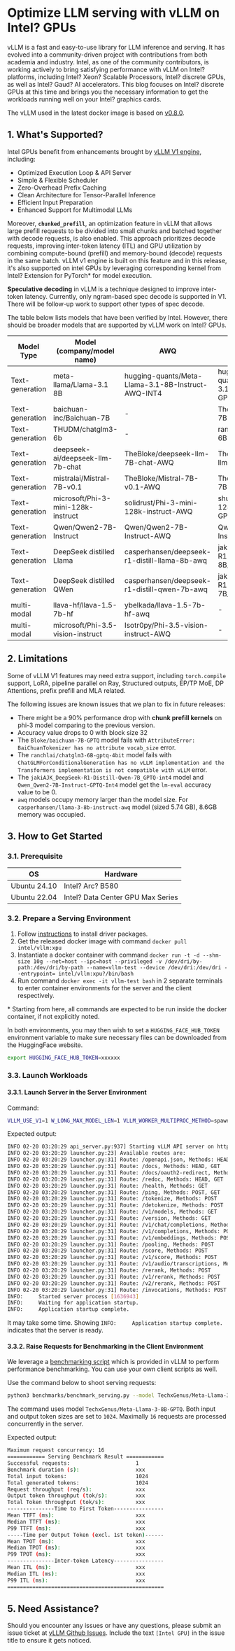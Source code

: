 # Optimize LLM serving with vLLM on Intel? GPUs

vLLM is a fast and easy-to-use library for LLM inference and serving. It has evolved into a community-driven project with contributions from both academia and industry. Intel, as one of the community contributors, is working actively to bring satisfying performance with vLLM on Intel? platforms, including Intel? Xeon? Scalable Processors, Intel? discrete GPUs, as well as Intel? Gaud? AI accelerators. This blog focuses on Intel? discrete GPUs at this time and brings you the necessary information to get the workloads running well on your Intel? graphics cards.

The vLLM used in the latest docker image is based on [v0.8.0](https://github.com/vllm-project/vllm/tree/v0.8.0).

## 1. What's Supported?

Intel GPUs benefit from enhancements brought by [vLLM V1 engine](https://blog.vllm.ai/2025/01/27/v1-alpha-release.html), including:

* Optimized Execution Loop & API Server
* Simple & Flexible Scheduler
* Zero-Overhead Prefix Caching
* Clean Architecture for Tensor-Parallel Inference
* Efficient Input Preparation
* Enhanced Support for Multimodal LLMs

Moreover, **`chunked_prefill`**, an optimization feature in vLLM that allows large prefill requests to be divided into small chunks and batched together with decode requests, is also enabled. This approach prioritizes decode requests, improving inter-token latency (ITL) and GPU utilization by combining compute-bound (prefill) and memory-bound (decode) requests in the same batch. vLLM v1 engine is built on this feature and in this release, it's also supported on intel GPUs by leveraging corresponding kernel from Intel? Extension for PyTorch\* for model execution.

**Speculative decoding** in vLLM is a technique designed to improve inter-token latency. Currently, only ngram-based spec decode is supported in V1. There will be follow-up work to support other types of spec decode.

The table below lists models that have been verified by Intel. However, there should be broader models that are supported by vLLM work on Intel? GPUs.

| Model Type | Model (company/model name) | AWQ | GPTQ |
| ---------- | -------------------------- | --- | ---- |
| Text-generation | meta-llama/Llama-3.1 8B | hugging-quants/Meta-Llama-3.1-8B-Instruct-AWQ-INT4 | hugging-quants/Meta-Llama-3.1-8B-Instruct-GPTQ-INT4 |
| Text-generation | baichuan-inc/Baichuan-7B | - | TheBloke/baichuan-7B-GPTQ |
| Text-generation | THUDM/chatglm3-6b | - | ranchlai/chatglm3-6B-gptq-4bit |
| Text-generation | deepseek-ai/deepseek-llm-7b-chat | TheBloke/deepseek-llm-7B-chat-AWQ | TheBloke/deepseek-llm-7B-chat-GPTQ |
| Text-generation | mistralai/Mistral-7B-v0.1 | TheBloke/Mistral-7B-v0.1-AWQ | TheBloke/Mistral-7B-v0.1-GPTQ |
| Text-generation | microsoft/Phi-3-mini-128k-instruct | solidrust/Phi-3-mini-128k-instruct-AWQ | shuyuej/Phi-3-mini-128k-instruct-GPTQ |
| Text-generation | Qwen/Qwen2-7B-Instruct | Qwen/Qwen2-7B-Instruct-AWQ | Qwen/Qwen2-7B-Instruct-GPTQ-Int4 |
| Text-generation | DeepSeek distilled Llama | casperhansen/deepseek-r1-distill-llama-8b-awq | jakiAJK/DeepSeek-R1-Distill-Llama-8B_GPTQ-int4 |
| Text-generation | DeepSeek distilled QWen | casperhansen/deepseek-r1-distill-qwen-7b-awq | jakiAJK/DeepSeek-R1-Distill-Qwen-7B_GPTQ-int4 |
| multi-modal | llava-hf/llava-1.5-7b-hf | ybelkada/llava-1.5-7b-hf-awq | - |
| multi-modal | microsoft/Phi-3.5-vision-instruct | Isotr0py/Phi-3.5-vision-instruct-AWQ | - |

## 2. Limitations

Some of vLLM V1 features may need extra support, including `torch.compile` support, LoRA, pipeline parallel on Ray, Structured outputs, EP/TP MoE, DP Attentions, prefix prefill and MLA related.

The following issues are known issues that we plan to fix in future releases:

* There might be a 90% performance drop with **chunk prefill kernels** on phi-3 model comparing to the previous version.
* Accuracy value drops to 0 with block size 32
* The `Bloke/baichuan-7B-GPTQ` model fails with `AttributeError: BaiChuanTokenizer has no attribute vocab_size` error.
* The `ranchlai/chatglm3-6B-gptq-4bit` model fails with `ChatGLMForConditionalGeneration has no vLLM implementation and the Transformers implementation is not compatible with vLLM` error.
* The `jakiAJK_DeepSeek-R1-Distill-Qwen-7B_GPTQ-int4` model and `Qwen_Qwen2-7B-Instruct-GPTQ-Int4` model get the `lm-eval` accuracy value to be 0.
* `awq` models occupy memory larger than the model size. For `casperhansen/llama-3-8b-instruct-awq` model (sized 5.74 GB), 8.6GB memory was occupied.

## 3. How to Get Started

### 3.1. Prerequisite

| OS | Hardware |
| ---------- | ---------- |
| Ubuntu 24.10 | Intel? Arc? B580 |
| Ubuntu 22.04 | Intel? Data Center GPU Max Series |

### 3.2. Prepare a Serving Environment

1. Follow [instructions](https://dgpu-docs.intel.com/driver/overview.html) to install driver packages.
2. Get the released docker image with command `docker pull intel/vllm:xpu`
3. Instantiate a docker container with command `docker run -t -d --shm-size 10g --net=host --ipc=host --privileged -v /dev/dri/by-path:/dev/dri/by-path --name=vllm-test --device /dev/dri:/dev/dri --entrypoint= intel/vllm:xpu?/bin/bash`
4. Run command `docker exec -it vllm-test bash` in 2 separate terminals to enter container environments for the server and the client respectively.

\* Starting from here, all commands are expected to be run inside the docker container, if not explicitly noted.

In both environments, you may then wish to set a `HUGGING_FACE_HUB_TOKEN` environment variable to make sure necessary files can be downloaded from the HuggingFace website.

```bash
export HUGGING_FACE_HUB_TOKEN=xxxxxx
```

### 3.3. Launch Workloads

#### 3.3.1. Launch Server in the Server Environment

Command:

```bash
VLLM_USE_V1=1 W_LONG_MAX_MODEL_LEN=1 VLLM_WORKER_MULTIPROC_METHOD=spawn  python3 -m vllm.entrypoints.openai.api_server --model TechxGenus/Meta-Llama-3-8B-GPTQ --dtype=float16 --device=xpu --enforce-eager --port 8000  --block-size 64 --gpu-memory-util 0.85 --trust-remote-code --disable-sliding-window
```

Expected output:

```bash
INFO 02-20 03:20:29 api_server.py:937] Starting vLLM API server on http://0.0.0.0:8000
INFO 02-20 03:20:29 launcher.py:23] Available routes are:
INFO 02-20 03:20:29 launcher.py:31] Route: /openapi.json, Methods: HEAD, GET
INFO 02-20 03:20:29 launcher.py:31] Route: /docs, Methods: HEAD, GET
INFO 02-20 03:20:29 launcher.py:31] Route: /docs/oauth2-redirect, Methods: HEAD, GET
INFO 02-20 03:20:29 launcher.py:31] Route: /redoc, Methods: HEAD, GET
INFO 02-20 03:20:29 launcher.py:31] Route: /health, Methods: GET
INFO 02-20 03:20:29 launcher.py:31] Route: /ping, Methods: POST, GET
INFO 02-20 03:20:29 launcher.py:31] Route: /tokenize, Methods: POST
INFO 02-20 03:20:29 launcher.py:31] Route: /detokenize, Methods: POST
INFO 02-20 03:20:29 launcher.py:31] Route: /v1/models, Methods: GET
INFO 02-20 03:20:29 launcher.py:31] Route: /version, Methods: GET
INFO 02-20 03:20:29 launcher.py:31] Route: /v1/chat/completions, Methods: POST
INFO 02-20 03:20:29 launcher.py:31] Route: /v1/completions, Methods: POST
INFO 02-20 03:20:29 launcher.py:31] Route: /v1/embeddings, Methods: POST
INFO 02-20 03:20:29 launcher.py:31] Route: /pooling, Methods: POST
INFO 02-20 03:20:29 launcher.py:31] Route: /score, Methods: POST
INFO 02-20 03:20:29 launcher.py:31] Route: /v1/score, Methods: POST
INFO 02-20 03:20:29 launcher.py:31] Route: /v1/audio/transcriptions, Methods: POST
INFO 02-20 03:20:29 launcher.py:31] Route: /rerank, Methods: POST
INFO 02-20 03:20:29 launcher.py:31] Route: /v1/rerank, Methods: POST
INFO 02-20 03:20:29 launcher.py:31] Route: /v2/rerank, Methods: POST
INFO 02-20 03:20:29 launcher.py:31] Route: /invocations, Methods: POST
INFO:     Started server process [1636943]
INFO:     Waiting for application startup.
INFO:     Application startup complete.
```

It may take some time. Showing `INFO:     Application startup complete.` indicates that the server is ready.

#### 3.3.2. Raise Requests for Benchmarking in the Client Environment

We leverage a [benchmarking script](https://github.com/vllm-project/vllm/blob/main/benchmarks/benchmark_serving.py) which is provided in vLLM to perform performance benchmarking. You can use your own client scripts as well.

Use the command below to shoot serving requests:

```bash
python3 benchmarks/benchmark_serving.py --model TechxGenus/Meta-Llama-3-8B-GPTQ --dataset-name random --random-input-len=1024 --random-output-len=1024 --ignore-eos --num-prompt 1 --max-concurrency 16 --request-rate inf --backend vllm --port=8000 --host 0.0.0.0
```

The command uses model `TechxGenus/Meta-Llama-3-8B-GPTQ`. Both input and output token sizes are set to `1024`. Maximally `16` requests are processed concurrently in the server.

Expected output:

```bash
Maximum request concurrency: 16
============ Serving Benchmark Result ============
Successful requests:                     1
Benchmark duration (s):                  xxx
Total input tokens:                      1024
Total generated tokens:                  1024
Request throughput (req/s):              xxx
Output token throughput (tok/s):         xxx
Total Token throughput (tok/s):          xxx
---------------Time to First Token----------------
Mean TTFT (ms):                          xxx
Median TTFT (ms):                        xxx
P99 TTFT (ms):                           xxx
-----Time per Output Token (excl. 1st token)------
Mean TPOT (ms):                          xxx
Median TPOT (ms):                        xxx
P99 TPOT (ms):                           xxx
---------------Inter-token Latency----------------
Mean ITL (ms):                           xxx
Median ITL (ms):                         xxx
P99 ITL (ms):                            xxx
==================================================
```

## 5. Need Assistance?

Should you encounter any issues or have any questions, please submit an issue ticket at [vLLM Github Issues](https://github.com/vllm-project/vllm/issues). Include the text `[Intel GPU]` in the issue title to ensure it gets noticed.
